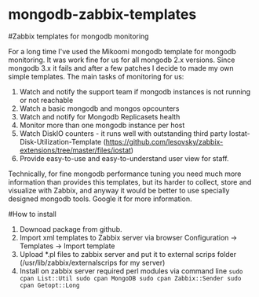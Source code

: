 # mongodb-zabbix-templates

#Zabbix templates for mongodb monitoring

For a long time I've used the Mikoomi mongodb template for mongodb monitoring. It was work fine for us for all mongodb 2.x versions. 
Since mongodb 3.x it fails and after a few patches I decide to made my own simple templates.
The main tasks of monitoring for us:

1. Watch and notify the support team if mongodb instances is not running or not reachable
2. Watch a basic mongodb and mongos opcounters
3. Watch and notify for Mongodb Replicasets health
4. Monitor more than one mongodb instance per host
5. Watch DiskIO counters - it runs well with outstanding third party Iostat-Disk-Utilization-Template (https://github.com/lesovsky/zabbix-extensions/tree/master/files/iostat)
6. Provide easy-to-use and easy-to-understand user view for staff.

Technically, for fine mongodb performance tuning you need much more information than provides this templates, but its harder to 
collect, store and visualize with Zabbix, and anyway it would be better to use specially designed mongodb tools. 
Google it for more information.

#How to install

1. Downoad package from github.
2. Import xml templates to Zabbix server via browser
Configuration -> Templates -> Import template
3. Upload *.pl files to zabbix server and put it to external scrips folder (/usr/lib/zabbix/externalscrips for my server)
4. Install on zabbix server required perl modules via command line
`sudo cpan List::Util
sudo cpan MongoDB
sudo cpan Zabbix::Sender
sudo cpan Getopt::Long`


